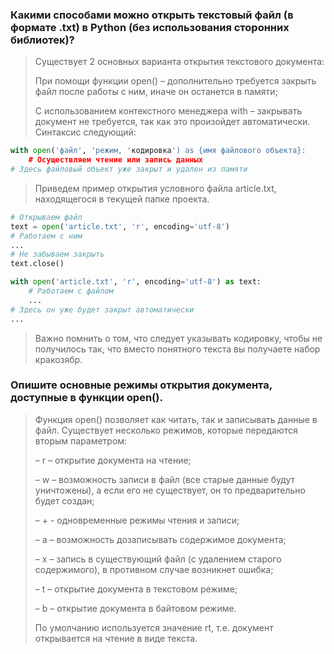 ### Какими способами можно открыть текстовый файл (в формате .txt) в Python (без использования сторонних библиотек)?

> Существует 2 основных варианта открытия текстового документа:
> 
> При помощи функции open() – дополнительно требуется закрыть файл после работы с ним, иначе он останется в памяти;
> 
> С использованием контекстного менеджера with – закрывать документ не требуется, так как это произойдет автоматически. Синтаксис следующий:

```python
with open('файл', 'режим, 'кодировка') as {имя файлового объекта}:
    # Осуществляем чтение или запись данных
# Здесь файловый объект уже закрыт и удален из памяти
```

> Приведем пример открытия условного файла article.txt, находящегося в текущей папке проекта.

```python
# Открываем файл
text = open('article.txt', 'r', encoding='utf-8')
# Работаем с ним
...
# Не забываем закрыть
text.close()
```

```python
with open('article.txt', 'r', encoding='utf-8') as text:
    # Работаем с файлом
    ...
# Здесь он уже будет закрыт автоматически
...
```

> Важно помнить о том, что следует указывать кодировку, чтобы не получилось так, что вместо понятного текста вы получаете набор кракозябр.

### Опишите основные режимы открытия документа, доступные в функции open().

> Функция open() позволяет как читать, так и записывать данные в файл. Существует несколько режимов, которые передаются вторым параметром:
> 
> – r – открытие документа на чтение;
> 
> – w – возможность записи в файл (все старые данные будут уничтожены), а если его не существует, он то предварительно будет создан;
> 
> – + - одновременные режимы чтения и записи;
> 
> – a – возможность дозаписывать содержимое документа;
> 
> – x – запись в существующий файл (с удалением старого содержимого), в противном случае возникнет ошибка;
> 
> – t – открытие документа в текстовом режиме;
> 
> – b – открытие документа в байтовом режиме.
> 
> По умолчанию используется значение rt, т.е. документ открывается на чтение в виде текста.

